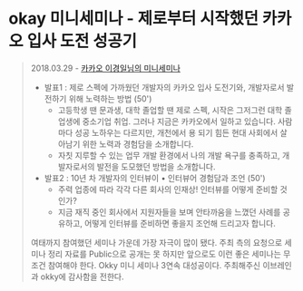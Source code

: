 # okay 미니세미나 - 제로부터 시작했던 카카오 입사 도전 성공기

> 2018.03.29 - [카카오 이경일님의 미니세미나](https://okky.kr/article/449208)
>
> - 발표1 : 제로 스펙에 가까웠던 개발자의 카카오 입사 도전기와, 개발자로서 발전하기 위해 노력하는 방법 (50')
>   - 고등학생 땐 문과생, 대학 졸업할 땐 제로 스펙, 시작은 그저그런 대학 졸업생에 중소기업 취업. 그러나 지금은 카카오에서 일하고 있습니다. 사람마다 성공 노하우는 다르지만, 개천에서 용 되기 힘든 현대 사회에서 살아남기 위한 노력과 경험담을 소개합니다.
>   - 자칫 지루할 수 있는 업무 개발 환경에서 나의 개발 욕구를 충족하고, 개발자로서의 발전을 도모했던 방법을 소개합니다.
> - 발표2 : 10년 차 개발자의 인터뷰이 • 인터뷰어 경험담과 조언 (50')
>   - 주력 업종에 따라 각각 다른 회사의 인재상! 인터뷰를 어떻게 준비할 것인가?
>   - 지금 재직 중인 회사에서 지원자들을 보며 안타까움을 느꼈던 사례를 공유하고, 어떻게 인터뷰를 준비하면 좋을지 조언해 드리고자 합니다.
>
> 여태까지 참여했던 세미나 가운데 가장 자극이 많이 됐다. 주최 측의 요청으로 세미나 정리 자료를 Public으로 공개는 못 하지만 앞으로도 이런 좋은 세미나는 무조건 참여해야 한다. Okky 미니 세미나 3연속 대성공이다. 주최해주신 이브레인과 okky에 감사함을 전한다.

